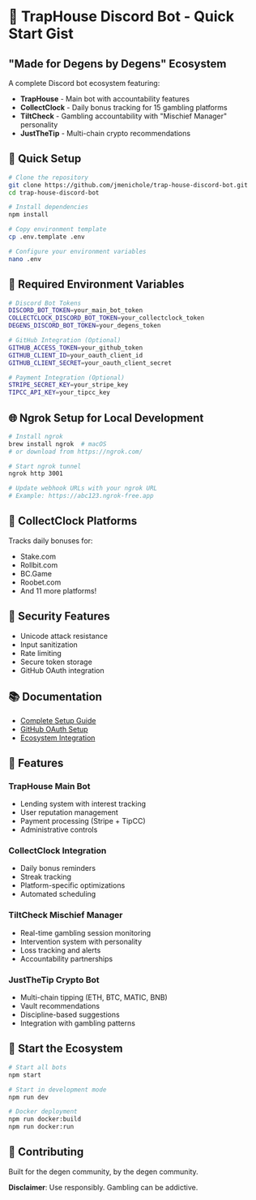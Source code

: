 # 🎯 TrapHouse Discord Bot - Quick Start Gist

## "Made for Degens by Degens" Ecosystem

A complete Discord bot ecosystem featuring:
- **TrapHouse** - Main bot with accountability features
- **CollectClock** - Daily bonus tracking for 15 gambling platforms
- **TiltCheck** - Gambling accountability with "Mischief Manager" personality
- **JustTheTip** - Multi-chain crypto recommendations

## 🚀 Quick Setup

```bash
# Clone the repository
git clone https://github.com/jmenichole/trap-house-discord-bot.git
cd trap-house-discord-bot

# Install dependencies
npm install

# Copy environment template
cp .env.template .env

# Configure your environment variables
nano .env
```

## 🔧 Required Environment Variables

```bash
# Discord Bot Tokens
DISCORD_BOT_TOKEN=your_main_bot_token
COLLECTCLOCK_DISCORD_BOT_TOKEN=your_collectclock_token
DEGENS_DISCORD_BOT_TOKEN=your_degens_token

# GitHub Integration (Optional)
GITHUB_ACCESS_TOKEN=your_github_token
GITHUB_CLIENT_ID=your_oauth_client_id
GITHUB_CLIENT_SECRET=your_oauth_client_secret

# Payment Integration (Optional)
STRIPE_SECRET_KEY=your_stripe_key
TIPCC_API_KEY=your_tipcc_key
```

## 🌐 Ngrok Setup for Local Development

```bash
# Install ngrok
brew install ngrok  # macOS
# or download from https://ngrok.com/

# Start ngrok tunnel
ngrok http 3001

# Update webhook URLs with your ngrok URL
# Example: https://abc123.ngrok-free.app
```

## 🎰 CollectClock Platforms

Tracks daily bonuses for:
- Stake.com
- Rollbit.com  
- BC.Game
- Roobet.com
- And 11 more platforms!

## 🔐 Security Features

- Unicode attack resistance
- Input sanitization
- Rate limiting
- Secure token storage
- GitHub OAuth integration

## 📚 Documentation

- [Complete Setup Guide](https://github.com/jmenichole/trap-house-discord-bot/blob/main/README.md)
- [GitHub OAuth Setup](https://github.com/jmenichole/trap-house-discord-bot/blob/main/GITHUB_OAUTH_SETUP.md)
- [Ecosystem Integration](https://github.com/jmenichole/trap-house-discord-bot/blob/main/ECOSYSTEM_COMPLETE.md)

## 🎯 Features

### TrapHouse Main Bot
- Lending system with interest tracking
- User reputation management
- Payment processing (Stripe + TipCC)
- Administrative controls

### CollectClock Integration
- Daily bonus reminders
- Streak tracking
- Platform-specific optimizations
- Automated scheduling

### TiltCheck Mischief Manager
- Real-time gambling session monitoring
- Intervention system with personality
- Loss tracking and alerts
- Accountability partnerships

### JustTheTip Crypto Bot
- Multi-chain tipping (ETH, BTC, MATIC, BNB)
- Vault recommendations
- Discipline-based suggestions
- Integration with gambling patterns

## 🚀 Start the Ecosystem

```bash
# Start all bots
npm start

# Start in development mode
npm run dev

# Docker deployment
npm run docker:build
npm run docker:run
```

## 🤝 Contributing

Built for the degen community, by the degen community. 

**Disclaimer**: Use responsibly. Gambling can be addictive.
